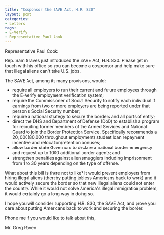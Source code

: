 ```yaml
---
title: "Cosponsor the SAVE Act, H.R. 830"
layout: post
categories:
- Letters
tags:
- E-Verify
- Representative Paul Cook
---
```


Representative Paul Cook:

Rep. Sam Graves just introduced the SAVE Act, H.R. 830. Please get in touch with his office so you can become a cosponsor and help make sure that illegal aliens can't take U.S. jobs.

The SAVE Act, among its many provisions, would:

- require all employers to run their current and future employees through the E-Verify employment verification system;
- require the Commissioner of Social Security to notify each individual if earnings from two or more employers are being reported under that person's Social Security number;
- require a national strategy to secure the borders and all ports of entry;
- direct the DHS and Department of Defense (DoD) to establish a program for recruiting former members of the Armed Services and National Guard to join the Border Protection Service. Specifically recommends a $20,000 ($80,000 throughout employment) student loan repayment incentive and relocation/retention bonuses;
- allow border state Governors to declare a national border emergency and request up to 1000 additional border agents; and
- strengthen penalties against alien smugglers including imprisonment from 1 to 30 years depending on the type of offense.

What about this bill is there not to like? It would prevent employers from hiring illegal aliens (thereby putting jobless Americans back to work) and it would actively secure the border so that new illegal aliens could not enter the country. While it would not solve America's illegal immigration problem, it would certainly go a long way in doing so.

I hope you will consider supporting H.R. 830, the SAVE Act, and prove you care about putting Americans back to work and securing the border.

Phone me if you would like to talk about this,

Mr. Greg Raven